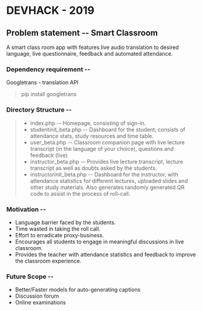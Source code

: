 # DEVHACK - 2019


## Problem statement -- Smart Classroom
A smart class room app with features live audio translation to desired language, live questionnaire, feedback and automated attendance.

### Dependency requirement -- 

Googletrans - translation API
> pip install googletrans

### Directory Structure -- 
> -  index.php -- Homepage, consisting of sign-in.<br>
> -  studentinit_beta.php -- Dashboard for the student; consists of attendance stats, study resources and time table.<br>
> -  user_beta.php -- Classroom companion page with live lecture transcript (in the language of your choice), questions and feedback (live)<br>
> -  instructor_beta.php -- Provides live lecture transcript, lecture transcript as well as doubts asked by the students.<br>
> -  instructorinit_beta.php -- Dashboard for the instructor, with attendance statistics for different lectures, uploaded slides and other study materials. Also generates randomly generated QR code to assist in the process of roll-call.<br>

### Motivation -- 

-  Language barrier faced by the students.
-  Time wasted in taking the roll call.
-  Effort to erradicate proxy-business.
-  Encourages all students to engage in meaningful discussions in live classroom.
-  Provides the teacher with attendance statistics and feedback to improve the classroom experience.

### Future Scope -- 

-  Better/Faster models for auto-generating captions
-  Discussion forum
-  Online examinations

